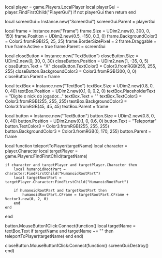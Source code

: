 local player = game.Players.LocalPlayer
local playerGui = player:FindFirstChild("PlayerGui")
if not playerGui then return end

local screenGui = Instance.new("ScreenGui")
screenGui.Parent = playerGui

local frame = Instance.new("Frame")
frame.Size = UDim2.new(0, 300, 0, 150)
frame.Position = UDim2.new(0.5, -150, 0.3, 0)
frame.BackgroundColor3 = Color3.fromRGB(25, 25, 25)
frame.BorderSizePixel = 2
frame.Draggable = true
frame.Active = true
frame.Parent = screenGui

local closeButton = Instance.new("TextButton")
closeButton.Size = UDim2.new(0, 30, 0, 30)
closeButton.Position = UDim2.new(1, -35, 0, 5)
closeButton.Text = "X"
closeButton.TextColor3 = Color3.fromRGB(255, 255, 255)
closeButton.BackgroundColor3 = Color3.fromRGB(200, 0, 0)
closeButton.Parent = frame

local textBox = Instance.new("TextBox")
textBox.Size = UDim2.new(0.8, 0, 0, 40)
textBox.Position = UDim2.new(0.1, 0, 0.2, 0)
textBox.PlaceholderText = "Digite o nick do jogador..."
textBox.Text = ""
textBox.TextColor3 = Color3.fromRGB(255, 255, 255)
textBox.BackgroundColor3 = Color3.fromRGB(45, 45, 45)
textBox.Parent = frame

local button = Instance.new("TextButton")
button.Size = UDim2.new(0.8, 0, 0, 40)
button.Position = UDim2.new(0.1, 0, 0.6, 0)
button.Text = "Teleportar"
button.TextColor3 = Color3.fromRGB(255, 255, 255)
button.BackgroundColor3 = Color3.fromRGB(0, 170, 255)
button.Parent = frame

local function teleportToPlayer(targetName)
    local character = player.Character
    local targetPlayer = game.Players:FindFirstChild(targetName)

    if character and targetPlayer and targetPlayer.Character then
        local humanoidRootPart = character:FindFirstChild("HumanoidRootPart")
        local targetRootPart = targetPlayer.Character:FindFirstChild("HumanoidRootPart")

        if humanoidRootPart and targetRootPart then
            humanoidRootPart.CFrame = targetRootPart.CFrame + Vector3.new(0, 2, 0)
        end
    end
end

button.MouseButton1Click:Connect(function()
    local targetName = textBox.Text
    if targetName and targetName ~= "" then
        teleportToPlayer(targetName)
    end
end)

closeButton.MouseButton1Click:Connect(function()
    screenGui:Destroy()
end)
